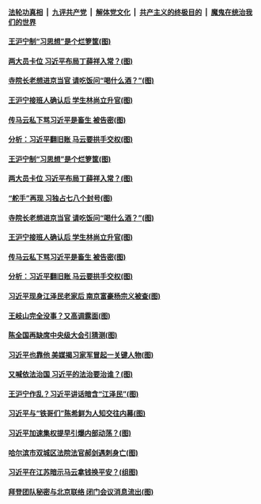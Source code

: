 ####  [法轮功真相](../../../../basic/blob/master/README.md?t=11200902) &nbsp;|&nbsp; [九评共产党](../../../../9ping.md/blob/master/README.md?t=11200902) &nbsp;|&nbsp; [解体党文化](../../../../jtdwh.md/blob/master/README.md?t=11200902)  &nbsp;|&nbsp; [共产主义的终极目的](../../../../gczydzjmd.md/blob/master/README.md?t=11200902) &nbsp;|&nbsp; [魔鬼在统治我们的世界](../../../../mgztzwmdsj.md/blob/master/README.md?t=11200902) 

#### [王沪宁制“习思想”是个烂箩筐(图)](../pages/p2/953086.md?t=11200902) 

#### [两大员卡位 习近平布局丁薛祥入常？(图)](../pages/p2/953092.md?t=11200902) 

#### [寺院长老想进京当官 请吃饭问“喝什么酒？”(图)](../pages/p2/953101.md?t=11200902) 

#### [王沪宁接班人确认后 学生林尚立升官(图)](../pages/p2/953044.md?t=11200902) 

#### [传马云私下骂习近平是畜生 被告密(图)](../pages/p2/953042.md?t=11200902) 

#### [分析：习近平翻旧账 马云要拱手交权(图)](../pages/p2/953008.md?t=11200902) 

#### [王沪宁制“习思想”是个烂箩筐(图)](../pages/p2/953086.md?t=11200902) 

#### [两大员卡位 习近平布局丁薛祥入常？(图)](../pages/p2/953092.md?t=11200902) 

#### [“舵手”再现 习独占七八个封号(图)](../pages/p2/953115.md?t=11200902) 

#### [寺院长老想进京当官 请吃饭问“喝什么酒？”(图)](../pages/p2/953101.md?t=11200902) 



#### [王沪宁接班人确认后 学生林尚立升官(图)](../pages/p2/953044.md?t=11200902) 

#### [传马云私下骂习近平是畜生 被告密(图)](../pages/p2/953042.md?t=11200902) 

#### [分析：习近平翻旧账 马云要拱手交权(图)](../pages/p2/953008.md?t=11200902) 

#### [习近平现身江泽民老家后 南京富豪杨宗义被查(图)](../pages/p2/952967.md?t=11200902) 

#### [王岐山完全没事？又高调露面(图)](../pages/p2/952964.md?t=11200902) 

#### [陈全国再缺席中央级大会引猜测(图)](../pages/p2/952936.md?t=11200902) 

#### [习近平也靠他 美媒揭习家军冒起一关键人物(图)](../pages/p2/952945.md?t=11200902) 

#### [又喊依法治国 习近平的法治要治谁？(图)](../pages/p2/952931.md?t=11200902) 

#### [王沪宁作乱？习近平讲话暗含“江泽民”(图)](../pages/p2/952867.md?t=11200902) 

#### [习近平与“铁哥们”陈希鲜为人知交往内幕(图)](../pages/p2/952835.md?t=11200902) 

#### [习近平加速集权提早引爆内部动荡？(图)](../pages/p2/952828.md?t=11200902) 

#### [哈尔滨市双城区法院法官郝剑遇刺身亡(图)](../pages/p2/952813.md?t=11200902) 

#### [习近平在江苏暗示马云拿钱换平安？(组图)](../pages/p2/952806.md?t=11200902) 

#### [拜登团队秘密与北京联络 闭门会议消息流出(图)](../pages/p2/952734.md?t=11200902) 

